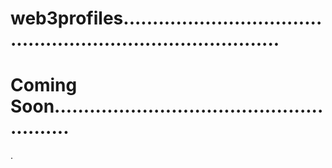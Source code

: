 # web3profiles................................................................................
# Coming Soon........................................................
.
